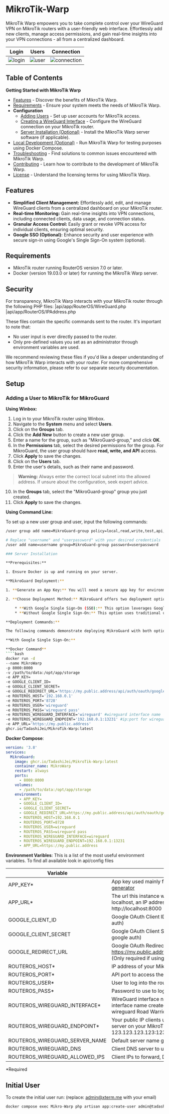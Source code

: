 # MikroTik-Warp
MikroTik Warp empowers you to take complete control over your WireGuard VPN on MikroTik routers with a user-friendly web interface.  Effortlessly add new clients, manage access permissions, and gain real-time insights into your VPN connections - all from a centralized dashboard.

| Login | Users | Connection |
| --- | --- | --- |
![login](https://github.com/TadashiJei/MikroTik-Warp/assets/7698065/3ea6b5b0-b9ca-4b1b-a546-955724d5bedf) | ![user](https://github.com/TadashiJei/MikroTik-Warp/assets/7698065/4864029e-c176-4577-96f1-20bf3e982b53) | ![connection](https://github.com/TadashiJei/MikroTik-Warp/assets/7698065/1f44b3b7-f4c6-4bd1-819a-b1e19fdf619c)

## Table of Contents

**Getting Started with MikroTik Warp**

* [Features](#features)  - Discover the benefits of MikroTik Warp.
* [Requirements](#requirements)  - Ensure your system meets the needs of MikroTik Warp.
* **Configuration**
    * [Adding Users](#adding-a-user-to-mikrotik-for-mikroguard)  - Set up user accounts for MikroTik access.
    * [Creating a WireGuard Interface](#creating-a-road-warrior-wireguard-interface-for-mikroguard)  - Configure the WireGuard connection on your MikroTik router.
    * [Server Installation (Optional)](#server-installation)  - Install the MikroTik Warp server software (if applicable).
* [Local Development (Optional)](#local-development-and-testing-with-docker-compose)  - Run MikroTik Warp for testing purposes using Docker Compose.
* [Troubleshooting](#troubleshooting)  - Find solutions to common issues encountered with MikroTik Warp.
* [Contributing](#contributing)  - Learn how to contribute to the development of MikroTik Warp.
* [License](#license)  - Understand the licensing terms for using MikroTik Warp.

## Features

* **Simplified Client Management:** Effortlessly add, edit, and manage WireGuard clients from a centralized dashboard on your MikroTik router.
* **Real-time Monitoring:** Gain real-time insights into VPN connections, including connected clients, data usage, and connection status.
* **Granular Access Control:** Easily grant or revoke VPN access for individual clients, ensuring optimal security.
* **Google SSO (Optional):** Enhance security and user experience with secure sign-in using Google's Single Sign-On system (optional).

## Requirements

* MikroTik router running RouterOS version 7.0 or later.
* Docker (version 19.03.0 or later) for running the MikroTik Warp server.

## Security

For transparency, MikroTik Warp interacts with your MikroTik router through the following PHP files:
|api/app/RouterOS/WireGuard.php
|api/app/RouterOS/IPAddress.php

These files contain the specific commands sent to the router. It's important to note that:

* No user input is ever directly passed to the router.
* Only pre-defined values you set as an administrator through environment variables are used.

We recommend reviewing these files if you'd like a deeper understanding of how MikroTik Warp interacts with your router. For more comprehensive security information, please refer to our separate security documentation.

## Setup

### Adding a User to MikroTik for MikroGuard

**Using Winbox:**

1. Log in to your MikroTik router using Winbox.
2. Navigate to the **System** menu and select **Users**.
3. Click on the **Groups** tab.
4. Click the **Add New** button to create a new user group.
5. Enter a name for the group, such as "MikroGuard-group," and click **OK**.
6. In the **Permissions** tab, select the desired permissions for the group. For MikroGuard, the user group should have **read, write, and API** access.
7. Click **Apply** to save the changes.
8. Click on the **Users** tab.
9. Enter the user's details, such as their name and password.

> **Warning:** Always enter the correct local subnet into the allowed address. If unsure about the configuration, seek expert advice.

10. In the **Groups** tab, select the "MikroGuard-group" group you just created.
11. Click **Apply** to save the changes.

**Using Command Line:**

To set up a new user group and user, input the following commands:

```sh
/user group add name=MikroGuard-group policy=local,read,write,test,api,winbox,password

# Replace "username" and "userpassword" with your desired credentials
/user add name=username group=MikroGuard-group password=userpassword

### Server Installation

**Prerequisites:**

1. Ensure Docker is up and running on your server.

**MikroGuard Deployment:**

1. **Generate an App Key:** You will need a secure app key for environment variables. We recommend using a dedicated password generator like [this generator](https://generate-random.org/password-generator). 

2. **Choose Deployment Method:** MikroGuard offers two deployment options:

    * **With Google Single Sign-On (SSO):** This option leverages Google SSO for user authentication.
    * **Without Google Single Sign-On:** This option uses traditional username and password authentication.

**Deployment Commands:**

The following commands demonstrate deploying MikroGuard with both options.  **Choose the appropriate set of commands based on your preferred authentication method.**

**With Google Single Sign-On:**

**Docker Command**
````bash
docker run -d
--name MikroWarp
-p 8000:8000
-v /path/to/data:/opt/app/storage
-e APP_KEY=
-e GOOGLE_CLIENT_ID=
-e GOOGLE_CLIENT_SECRET=
-e GOOGLE_REDIRECT_URL='https://my.public.address/api/auth/oauth/google/callback'
-e ROUTEROS_HOST='192.168.0.1'
-e ROUTEROS_PORT='8728'
-e ROUTEROS_USER='wireguard'
-e ROUTEROS_PASS='wireguard pass'
-e ROUTEROS_WIREGUARD_INTERFACE='wireguard' #wireguard interface name 
-e ROUTEROS_WIREGUARD_ENDPOINT='192.168.0.1:13231' #ip:port for wireguard interface
-e APP_URL='https://my.public.address'
ghcr.io/TadashiJei/MikroTik-Warp:latest
````

**Docker Compose**:
```yml
version: '3.8'
services:
  MikroGuard:
    image: ghcr.io/TadashiJei/MikroTik-Warp:latest
    container_name: MikroWarp
    restart: always
    ports:
      - 8000:8000
    volumes:
      - /path/to/data:/opt/app/storage
    environment:
      - APP_KEY=
      - GOOGLE_CLIENT_ID=
      - GOOGLE_CLIENT_SECRET=
      - GOOGLE_REDIRECT_URL=https://my.public.address/api/auth/oauth/google/callback
      - ROUTEROS_HOST=192.168.0.1
      - ROUTEROS_PORT=8728
      - ROUTEROS_USER=wireguard
      - ROUTEROS_PASS=wireguard pass
      - ROUTEROS_WIREGUARD_INTERFACE=wireguard
      - ROUTEROS_WIREGUARD_ENDPOINT=192.168.0.1:13231
      - APP_URL=https://my.public.address

```
**Environment Varibles**:
This is a list of the most useful environment variables. To find all available look in api/config files

| Variable | Description | Default |
| --- | --- | --- |
| APP_KEY* | App key used mainly for encryption, set using [this generator](https://generate-random.org/laravel-key-generator) |  |
| APP_URL* | The url this instance will be accessed from, can be localhost, an IP address or a domain eg. http://localhost:8000 | http://localhost:8000 |
| GOOGLE_CLIENT_ID | Google OAuth Client ID (Only required if using google auth) |  |
| GOOGLE_CLIENT_SECRET | Google OAuth Client Secret (Only required if using google auth) |  |
| GOOGLE_REDIRECT_URL | Google OAuth Redirect Url, eg. https://my.public.address/api/auth/oauth/google/callback (Only required if using google auth) |  |
| ROUTEROS_HOST* | IP address of your MikroTik router |  |
| ROUTEROS_PORT* | API port to access the router |  |
| ROUTEROS_USER* | User to log into the router |  |
| ROUTEROS_PASS* | Password to use to log into the router |  |
| ROUTEROS_WIREGUARD_INTERFACE* | WireGuard interface name, must match the wireguard interface name created on the MikroTik router eg. wireguard Road Warrior |  |
| ROUTEROS_WIREGUARD_ENDPOINT* | Your public IP clients use to connect to your WireGurad server on your MikroTik Router including the port eg. 123.123.123.123:12345 |  |
| ROUTEROS_WIREGUARD_SERVER_NAME | Default server name given to clients, can be anything | WireGuard Server |
| ROUTEROS_WIREGUARD_DNS | Client DNS server to use | 1.1.1.1 |
| ROUTEROS_WIREGUARD_ALLOWED_IPS | Client IPs to forward, Defaults to everything | 0.0.0.0/0 |


*Required

## Initial User
   To create the initial user run: (replace: admin@xterm.me with your email)
   ```bash
   docker compose exec Mikro-Warp php artisan app:create-user admin@tadashijei.com admin 
   ```

